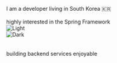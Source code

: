 I am a developer living in South Korea 🇰🇷  
<br/>
highly interested in the Spring Framework  
  ![Light](https://img.shields.io/badge/-white?style=flat-square&logo=spring)  
  ![Dark](https://img.shields.io/badge/-black?style=flat-square&logo=spring)  
<br/><br/>
building backend services enjoyable
